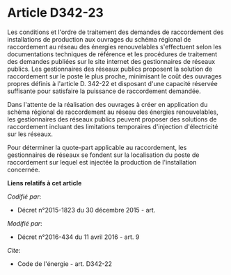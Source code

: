 # Article D342-23

Les conditions et l'ordre de traitement des demandes de raccordement des installations de production aux ouvrages du schéma
régional de raccordement au réseau des énergies renouvelables s'effectuent selon les documentations techniques de référence
et les procédures de traitement des demandes publiées sur le site internet des gestionnaires de réseaux publics. Les
gestionnaires des réseaux publics proposent la solution de raccordement sur le poste le plus proche, minimisant le coût des
ouvrages propres définis à l'article D. 342-22 et disposant d'une capacité réservée             suffisante pour satisfaire la
puissance de raccordement demandée.

Dans l'attente de la réalisation des ouvrages à créer en application du schéma régional de raccordement au réseau des
énergies renouvelables, les gestionnaires des réseaux publics peuvent proposer des solutions de raccordement incluant des
limitations temporaires d'injection d'électricité sur les réseaux. 

Pour déterminer la quote-part applicable au raccordement, les gestionnaires de réseaux se fondent sur la localisation du
poste de raccordement sur lequel est injectée la production de l'installation concernée.

**Liens relatifs à cet article**

_Codifié par_:

  - Décret n°2015-1823 du 30 décembre 2015 - art.

_Modifié par_:

  - Décret n°2016-434 du 11 avril 2016 - art. 9

_Cite_:

  - Code de l'énergie - art. D342-22
